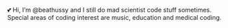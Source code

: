 💕 Hi, I’m @beathussy and I still do mad scientist code stuff sometimes.  Special areas of coding interest are music, education and medical coding.
<!-- - 👀 I’m interested in ...
- 🌱 I’m currently learning ...
- 💞️ I’m looking to collaborate on ...
- 📫 How to reach me ...  -->

<!---
beathussy/beathussy is a ✨ special ✨ repository because its `README.md` (this file) appears on your GitHub profile.
You can click the Preview link to take a look at your changes.
--->
